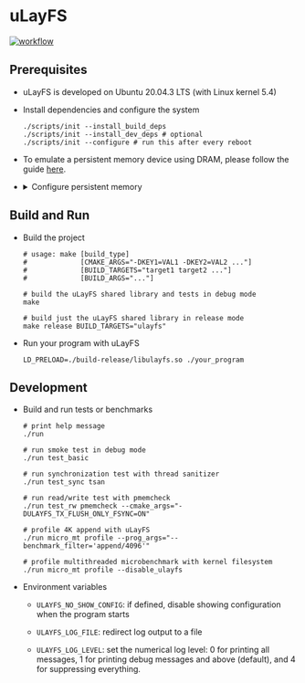 # uLayFS

[![workflow](https://github.com/shawnzhong/uLayFS/actions/workflows/default.yml/badge.svg)](https://github.com/ShawnZhong/uLayFS/actions/workflows/default.yml)

## Prerequisites

- uLayFS is developed on Ubuntu 20.04.3 LTS (with Linux kernel 5.4)

- Install dependencies and configure the system

    ```shell
    ./scripts/init --install_build_deps
    ./scripts/init --install_dev_deps # optional
    ./scripts/init --configure # run this after every reboot
    ```

- To emulate a persistent memory device using DRAM, please follow the
  guide [here][1].

  [1]: https://docs.pmem.io/persistent-memory/getting-started-guide/creating-development-environments/linux-environments/linux-memmap

- <details>
  <summary>Configure persistent memory</summary>

  ```shell
  # replace pmem0 with the name of your pmem device
  PMEM="pmem0"
  
  # create ext4 filesystem
  sudo mkfs.ext4 /dev/${PMEM}
  
  # mount the filesystem
  sudo mkdir -p /mnt/${PMEM} 
  sudo mount -o dax /dev/${PMEM} /mnt/${PMEM} 
  sudo mount -v | grep /mnt/${PMEM}
  
  # change permission
  sudo chmod a+w /mnt/${PMEM}
  ```

  </details>

## Build and Run

- Build the project

  ```shell
  # usage: make [build_type] 
  #             [CMAKE_ARGS="-DKEY1=VAL1 -DKEY2=VAL2 ..."] 
  #             [BUILD_TARGETS="target1 target2 ..."] 
  #             [BUILD_ARGS="..."]
  
  # build the uLayFS shared library and tests in debug mode
  make
  
  # build just the uLayFS shared library in release mode
  make release BUILD_TARGETS="ulayfs"
  ```

- Run your program with uLayFS

  ```shell
  LD_PRELOAD=./build-release/libulayfs.so ./your_program
  ```

## Development

- Build and run tests or benchmarks

  ```shell
  # print help message
  ./run
  
  # run smoke test in debug mode
  ./run test_basic
  
  # run synchronization test with thread sanitizer
  ./run test_sync tsan
  
  # run read/write test with pmemcheck
  ./run test_rw pmemcheck --cmake_args="-DULAYFS_TX_FLUSH_ONLY_FSYNC=ON"
  
  # profile 4K append with uLayFS
  ./run micro_mt profile --prog_args="--benchmark_filter='append/4096'"
  
  # profile multithreaded microbenchmark with kernel filesystem
  ./run micro_mt profile --disable_ulayfs
  ```

- Environment variables
    - `ULAYFS_NO_SHOW_CONFIG`: if defined, disable showing configuration when
      the program starts

    - `ULAYFS_LOG_FILE`: redirect log output to a file

    - `ULAYFS_LOG_LEVEL`: set the numerical log level: 0 for printing all
      messages, 1 for printing debug messages and above (default), and 4 for
      suppressing everything. 

 
